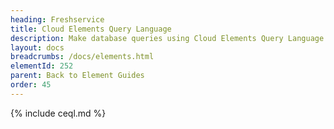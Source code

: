 ```yaml
---
heading: Freshservice
title: Cloud Elements Query Language
description: Make database queries using Cloud Elements Query Language.
layout: docs
breadcrumbs: /docs/elements.html
elementId: 252
parent: Back to Element Guides
order: 45
---
```


{% include ceql.md %}
